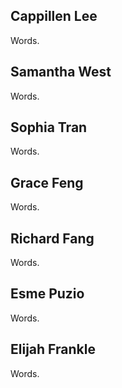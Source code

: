 ## Cappillen Lee
Words.

## Samantha West
Words.

## Sophia Tran
Words.

## Grace Feng
Words.

## Richard Fang
Words.

## Esme Puzio
Words.

## Elijah Frankle
Words.
